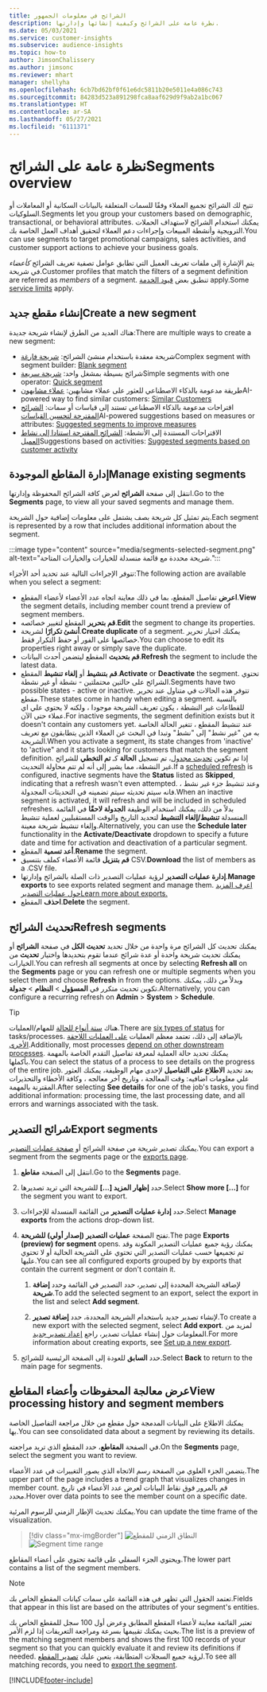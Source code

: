```yaml
---
title: الشرائح في معلومات الجمهور
description: نظرة عامة على الشرائح وكيفية إنشائها وإدارتها.
ms.date: 05/03/2021
ms.service: customer-insights
ms.subservice: audience-insights
ms.topic: how-to
author: JimsonChalissery
ms.author: jimsonc
ms.reviewer: mhart
manager: shellyha
ms.openlocfilehash: 6cb7bd62bf0f61e6dc5811b20e5011e4a086c743
ms.sourcegitcommit: 84283d523a891298fca8aaf629d9f9ab2a1bc067
ms.translationtype: HT
ms.contentlocale: ar-SA
ms.lasthandoff: 05/27/2021
ms.locfileid: "6111371"
---
```

# <a name="segments-overview"></a><span data-ttu-id="60178-103">نظرة عامة على الشرائح</span><span class="sxs-lookup"><span data-stu-id="60178-103">Segments overview</span></span>

<span data-ttu-id="60178-104">تتيح لك الشرائح تجميع العملاء وفقًا للسمات المتعلقة بالبيانات السكانية أو المعاملات أو السلوكيات.</span><span class="sxs-lookup"><span data-stu-id="60178-104">Segments let you group your customers based on demographic, transactional, or behavioral attributes.</span></span> <span data-ttu-id="60178-105">يمكنك استخدام الشرائح لاستهداف الحملات الترويجية وأنشطة المبيعات وإجراءات دعم العملاء لتحقيق أهداف العمل الخاصة بك.</span><span class="sxs-lookup"><span data-stu-id="60178-105">You can use segments to target promotional campaigns, sales activities, and customer support actions to achieve your business goals.</span></span>

<span data-ttu-id="60178-106">يتم الإشارة إلى ملفات تعريف العميل التي تطابق عوامل تصفية تعريف الشرائح *كأعضاء* في شريحة.</span><span class="sxs-lookup"><span data-stu-id="60178-106">Customer profiles that match the filters of a segment definition are referred as *members* of a segment.</span></span> <span data-ttu-id="60178-107">تنطبق بعض [قيود الخدمة](service-limits.md) apply.</span><span class="sxs-lookup"><span data-stu-id="60178-107">Some [service limits](service-limits.md) apply.</span></span>

## <a name="create-a-new-segment"></a><span data-ttu-id="60178-108">إنشاء مقطع جديد</span><span class="sxs-lookup"><span data-stu-id="60178-108">Create a new segment</span></span>

<span data-ttu-id="60178-109">هناك العديد من الطرق لإنشاء شريحة جديدة:</span><span class="sxs-lookup"><span data-stu-id="60178-109">There are multiple ways to create a new segment:</span></span> 

- <span data-ttu-id="60178-110">شريحة معقدة باستخدام منشئ الشرائح: [شريحة فارغة](segment-builder.md#create-a-new-segment)</span><span class="sxs-lookup"><span data-stu-id="60178-110">Complex segment with segment builder: [Blank segment](segment-builder.md#create-a-new-segment)</span></span>
- <span data-ttu-id="60178-111">شرائح بسيطة بمشغل واحد: [شريحة سريعة](segment-builder.md#quick-segments)</span><span class="sxs-lookup"><span data-stu-id="60178-111">Simple segments with one operator: [Quick segment](segment-builder.md#quick-segments)</span></span>
- <span data-ttu-id="60178-112">طريقة مدعومة بالذكاء الاصطناعي للعثور على عملاء مشابهين: [عملاء مشابهون](find-similar-customer-segments.md)</span><span class="sxs-lookup"><span data-stu-id="60178-112">AI-powered way to find similar customers: [Similar Customers](find-similar-customer-segments.md)</span></span>
- <span data-ttu-id="60178-113">اقتراحات مدعومة بالذكاء الاصطناعي تستند إلى قياسات أو سمات: [الشرائح المقترحة لتحسين القياسات](suggested-segments.md)</span><span class="sxs-lookup"><span data-stu-id="60178-113">AI-powered suggestions based on measures or attributes: [Suggested segments to improve measures](suggested-segments.md)</span></span>
- <span data-ttu-id="60178-114">الاقتراحات المستندة إلى الأنشطة: [الشرائح المقترحة استنادا إلى نشاط العميل](suggested-segments-activity.md)</span><span class="sxs-lookup"><span data-stu-id="60178-114">Suggestions based on activities: [Suggested segments based on customer activity](suggested-segments-activity.md)</span></span>

## <a name="manage-existing-segments"></a><span data-ttu-id="60178-115">إدارة المقاطع الموجودة</span><span class="sxs-lookup"><span data-stu-id="60178-115">Manage existing segments</span></span>

<span data-ttu-id="60178-116">انتقل إلى صفحة **الشرائح** لعرض كافة الشرائح المحفوظة وإدارتها.</span><span class="sxs-lookup"><span data-stu-id="60178-116">Go to the **Segments** page, to view all your saved segments and manage them.</span></span>

<span data-ttu-id="60178-117">يتم تمثيل كل شريحة بصف يشتمل على معلومات إضافية حول الشريحة.</span><span class="sxs-lookup"><span data-stu-id="60178-117">Each segment is represented by a row that includes additional information about the segment.</span></span>

:::image type="content" source="media/segments-selected-segment.png" alt-text="شريحة محددة مع قائمة منسدلة للخيارات والخيارات المتاحة.":::

<span data-ttu-id="60178-119">تتوفر الإجراءات التالية عند تحديد أحد الأجزاء:</span><span class="sxs-lookup"><span data-stu-id="60178-119">The following action are available when you select a segment:</span></span>

- <span data-ttu-id="60178-120">**اعرض** تفاصيل المقطع، بما في ذلك معاينة اتجاه عدد الأعضاء لأعضاء المقطع.</span><span class="sxs-lookup"><span data-stu-id="60178-120">**View** the segment details, including member count trend a preview of segment members.</span></span>
- <span data-ttu-id="60178-121">**قم بتحرير** المقطع لتغيير خصائصه.</span><span class="sxs-lookup"><span data-stu-id="60178-121">**Edit** the segment to change its properties.</span></span>
- <span data-ttu-id="60178-122">**أنشئ تكرارًا** لشريحة.</span><span class="sxs-lookup"><span data-stu-id="60178-122">**Create duplicate** of a segment.</span></span> <span data-ttu-id="60178-123">يمكنك اختيار تحرير خصائصها على الفور أو حفظ التكرار فقط.</span><span class="sxs-lookup"><span data-stu-id="60178-123">You can choose to edit its properties right away or simply save the duplicate.</span></span>
- <span data-ttu-id="60178-124">**قم بتحديث** المقطع ليتضمن أحدث البيانات.</span><span class="sxs-lookup"><span data-stu-id="60178-124">**Refresh** the segment to include the latest data.</span></span>
- <span data-ttu-id="60178-125">**قم بتنشيط** أو **إلغاء تنشيط** المقطع.</span><span class="sxs-lookup"><span data-stu-id="60178-125">**Activate** or **Deactivate** the segment.</span></span> <span data-ttu-id="60178-126">تحتوي الشرائح على حالتين محتملتين - نشطة أو غير نشطة.</span><span class="sxs-lookup"><span data-stu-id="60178-126">Segments have two possible states - active or inactive.</span></span> <span data-ttu-id="60178-127">تتوفر هذه الحالات في متناول عند تحرير مقطع.</span><span class="sxs-lookup"><span data-stu-id="60178-127">These states come in handy when editing a segment.</span></span> <span data-ttu-id="60178-128">بالنسبة للقطاعات غير النشطة ، يكون تعريف الشريحة موجودا ، ولكنه لا يحتوي علي اي عملاء حتى الآن.</span><span class="sxs-lookup"><span data-stu-id="60178-128">For inactive segments, the segment definition exists but it doesn't contain any customers yet.</span></span> <span data-ttu-id="60178-129">عند تنشيط المقطع ، تتغير الحالة الخاصة به من "غير نشط" إلى "نشط" وتبدا في البحث عن العملاء الذين يتطابقون مع تعريف الشريحة.</span><span class="sxs-lookup"><span data-stu-id="60178-129">When you activate a segment, its state changes from 'inactive' to 'active" and it starts looking for customers that match the segment definition.</span></span> <span data-ttu-id="60178-130">إذا تم تكوين [تحديث مجدول](system.md#schedule-tab)، تم تسجيل **الحالة** كـ **تم التخطي** للشرائح غير النشطة، مما يشير إلى أنه لم تتم محاولة التحديث.</span><span class="sxs-lookup"><span data-stu-id="60178-130">If a [scheduled refresh](system.md#schedule-tab) is configured, inactive segments have the **Status** listed as **Skipped**, indicating that a refresh wasn't even attempted.</span></span> <span data-ttu-id="60178-131">وعند تنشيط جزء غير نشط ، فانه سيتم تحديثه سيتم تضمينه في التحديثات المجدولة.</span><span class="sxs-lookup"><span data-stu-id="60178-131">When an inactive segment is activated, it will refresh and will be included in scheduled refreshes.</span></span>
  <span data-ttu-id="60178-132">بدلاً من ذلك، يمكنك استخدام الوظيفة **الجدولة لاحقًا** في القائمة المنسدلة **تنشيط/إلغاء التنشيط** لتحديد التاريخ والوقت المستقبليين لعملية تنشيط وإلغاء تنشيط شريحة معينة.</span><span class="sxs-lookup"><span data-stu-id="60178-132">Alternatively, you can use the **Schedule later** functionality in the **Activate/Deactivate** dropdown to specify a future date and time for activation and deactivation of a particular segment.</span></span>
- <span data-ttu-id="60178-133">**أعد تسمية** المقطع.</span><span class="sxs-lookup"><span data-stu-id="60178-133">**Rename** the segment.</span></span>
- <span data-ttu-id="60178-134">**قم بتنزيل** قائمة الأعضاء كملف بتنسيق CSV.</span><span class="sxs-lookup"><span data-stu-id="60178-134">**Download** the list of members as a .CSV file.</span></span>
- <span data-ttu-id="60178-135">**إدارة عمليات التصدير** لرؤية عمليات التصدير ذات الصلة بالشرائح وإدارتها.</span><span class="sxs-lookup"><span data-stu-id="60178-135">**Manage exports** to see exports related segment and manage them.</span></span> [<span data-ttu-id="60178-136">اعرف المزيد حول عمليات التصدير</span><span class="sxs-lookup"><span data-stu-id="60178-136">Learn more about exports.</span></span>](export-destinations.md)
- <span data-ttu-id="60178-137">**احذف** المقطع.</span><span class="sxs-lookup"><span data-stu-id="60178-137">**Delete** the segment.</span></span>

## <a name="refresh-segments"></a><span data-ttu-id="60178-138">تحديث الشرائح</span><span class="sxs-lookup"><span data-stu-id="60178-138">Refresh segments</span></span>

<span data-ttu-id="60178-139">يمكنك تحديث كل الشرائح مرة واحدة من خلال تحديد **تحديث الكل** في صفحة **الشرائح** أو يمكنك تحديث شريحة واحدة أو عدة شرائح عندما تقوم بتحديدها واختيار **تحديث** من الخيارات.</span><span class="sxs-lookup"><span data-stu-id="60178-139">You can refresh all segments at once by selecting **Refresh all** on the **Segments** page or you can refresh one or multiple segments when you select them and choose **Refresh** in from the options.</span></span> <span data-ttu-id="60178-140">وبدلاً من ذلك، يمكنك تكوين تحديث متكرر في **المسؤول** > **النظام** > **جدولة**.</span><span class="sxs-lookup"><span data-stu-id="60178-140">Alternatively, you can configure a recurring refresh on **Admin** > **System** > **Schedule**.</span></span>

> [!TIP]
> <span data-ttu-id="60178-141">هناك [ستة أنواع للحالة](system.md#status-types) للمهام/العمليات.</span><span class="sxs-lookup"><span data-stu-id="60178-141">There are [six types of status](system.md#status-types) for tasks/processes.</span></span> <span data-ttu-id="60178-142">بالإضافة إلى ذلك، تعتمد معظم العمليات [على العمليات اللاحقة الأخرى](system.md#refresh-policies).</span><span class="sxs-lookup"><span data-stu-id="60178-142">Additionally, most processes [depend on other downstream processes](system.md#refresh-policies).</span></span> <span data-ttu-id="60178-143">يمكنك تحديد حالة العملية لمعرفة تفاصيل التقدم الخاصة بالمهمة بأكملها.</span><span class="sxs-lookup"><span data-stu-id="60178-143">You can select the status of a process to see details on the progress of the entire job.</span></span> <span data-ttu-id="60178-144">بعد تحديد **الاطلاع على التفاصيل** لإحدى مهام الوظيفة، يمكنك العثور علي معلومات اضافيه: وقت المعالجة ، وتاريخ آخر معالجه ، وكافة الأخطاء والتحذيرات المقترنة بالمهمة.</span><span class="sxs-lookup"><span data-stu-id="60178-144">After selecting **See details** for one of the job's tasks, you find additional information: processing time, the last processing date, and all errors and warnings associated with the task.</span></span>

## <a name="export-segments"></a><span data-ttu-id="60178-145">شرائح التصدير</span><span class="sxs-lookup"><span data-stu-id="60178-145">Export segments</span></span>

<span data-ttu-id="60178-146">يمكنك تصدير شريحة من صفحة الشرائح أو [صفحة عمليات التصدير](export-destinations.md).</span><span class="sxs-lookup"><span data-stu-id="60178-146">You can export a segment from the segments page or the [exports page](export-destinations.md).</span></span> 

1. <span data-ttu-id="60178-147">انتقل إلى الصفحة **مقاطع**.</span><span class="sxs-lookup"><span data-stu-id="60178-147">Go to the **Segments** page.</span></span>

1. <span data-ttu-id="60178-148">حدد **إظهار المزيد [...]** للشريحة التي تريد تصديرها.</span><span class="sxs-lookup"><span data-stu-id="60178-148">Select **Show more [...]** for the segment you want to export.</span></span>

1. <span data-ttu-id="60178-149">حدد **إدارة عمليات التصدير** من القائمة المنسدلة للإجراءات.</span><span class="sxs-lookup"><span data-stu-id="60178-149">Select **Manage exports** from the actions drop-down list.</span></span>

1. <span data-ttu-id="60178-150">تفتح الصفحة **عمليات التصدير (إصدار أولي) للشريحة**.</span><span class="sxs-lookup"><span data-stu-id="60178-150">The page **Exports (preview) for segment** opens.</span></span> <span data-ttu-id="60178-151">يمكنك رؤية جميع عمليات التصدير المكونة وقد تم تجميعها حسب عمليات التصدير التي تحتوي على الشريحة الحالية أو لا تحتوي عليها.</span><span class="sxs-lookup"><span data-stu-id="60178-151">You can see all configured exports grouped by by exports that contain the current segment or don't contain it.</span></span>

   1. <span data-ttu-id="60178-152">لإضافة الشريحة المحددة إلى تصدير، حدد التصدير في القائمة وحدد **إضافة شريحة**.</span><span class="sxs-lookup"><span data-stu-id="60178-152">To add the selected segment to an export, select the export in the list and select **Add segment**.</span></span>

   1. <span data-ttu-id="60178-153">لإنشاء تصدير جديد باستخدام الشريحة المحددة، حدد **إضافة تصدير**.</span><span class="sxs-lookup"><span data-stu-id="60178-153">To create a new export with the selected segment, select **Add export**.</span></span> <span data-ttu-id="60178-154">لمزيد من المعلومات حول إنشاء عمليات تصدير، راجع [إعداد تصدير جديد](export-destinations.md#set-up-a-new-export).</span><span class="sxs-lookup"><span data-stu-id="60178-154">For more information about creating exports, see [Set up a new export](export-destinations.md#set-up-a-new-export).</span></span>

1. <span data-ttu-id="60178-155">حدد **السابق** للعودة إلى الصفحة الرئيسية للشرائح.</span><span class="sxs-lookup"><span data-stu-id="60178-155">Select **Back** to return to the main page for segments.</span></span>

## <a name="view-processing-history-and-segment-members"></a><span data-ttu-id="60178-156">عرض معالجة المحفوظات وأعضاء المقاطع</span><span class="sxs-lookup"><span data-stu-id="60178-156">View processing history and segment members</span></span>

<span data-ttu-id="60178-157">يمكنك الاطلاع على البيانات المدمجة حول مقطع من خلال مراجعة التفاصيل الخاصة بها.</span><span class="sxs-lookup"><span data-stu-id="60178-157">You can see consolidated data about a segment by reviewing its details.</span></span>

<span data-ttu-id="60178-158">في الصفحة **المقاطع**، حدد المقطع الذي تريد مراجعته.</span><span class="sxs-lookup"><span data-stu-id="60178-158">On the **Segments** page, select the segment you want to review.</span></span>

<span data-ttu-id="60178-159">يتضمن الجزء العلوي من الصفحة رسم الاتجاه الذي يصور التغييرات في عدد الأعضاء.</span><span class="sxs-lookup"><span data-stu-id="60178-159">The upper part of the page includes a trend graph that visualizes changes in member count.</span></span> <span data-ttu-id="60178-160">قم بالمرور فوق نقاط البيانات لعرض عدد الأعضاء في تاريخ محدد.</span><span class="sxs-lookup"><span data-stu-id="60178-160">Hover over data points to see the member count on a specific date.</span></span>

<span data-ttu-id="60178-161">يمكنك تحديث الإطار الزمني للرسوم المرئية.</span><span class="sxs-lookup"><span data-stu-id="60178-161">You can update the time frame of the visualization.</span></span>

> [!div class="mx-imgBorder"]
> <span data-ttu-id="60178-162">![النطاق الزمني للمقطع](media/segment-time-range.png "النطاق الزمني للمقطع")</span><span class="sxs-lookup"><span data-stu-id="60178-162">![Segment time range](media/segment-time-range.png "Segment time range")</span></span>

<span data-ttu-id="60178-163">ويحتوي الجزء السفلي على قائمة تحتوي على أعضاء المقاطع.</span><span class="sxs-lookup"><span data-stu-id="60178-163">The lower part contains a list of the segment members.</span></span>

> [!NOTE]
> <span data-ttu-id="60178-164">تعتمد الحقول التي تظهر في هذه القائمة على سمات كيانات المقطع الخاص بك.</span><span class="sxs-lookup"><span data-stu-id="60178-164">Fields that appear in this list are based on the attributes of your segment's entities.</span></span>
>
><span data-ttu-id="60178-165">تعتبر القائمة معاينة لأعضاء المقطع المطابق وعرض أول 100 سجل للمقطع الخاص بك بحيث يمكنك تقييمها بسرعة ومراجعة التعريفات إذا لزم الأمر.</span><span class="sxs-lookup"><span data-stu-id="60178-165">The list is a preview of the matching segment members and shows the first 100 records of your segment so that you can quickly evaluate it and review its definitions if needed.</span></span> <span data-ttu-id="60178-166">لرؤية جميع السجلات المتطابقة، يتعين عليك [تصدير المقطع](export-destinations.md).</span><span class="sxs-lookup"><span data-stu-id="60178-166">To see all matching records, you need to [export the segment](export-destinations.md).</span></span>

[!INCLUDE[footer-include](../includes/footer-banner.md)] 
